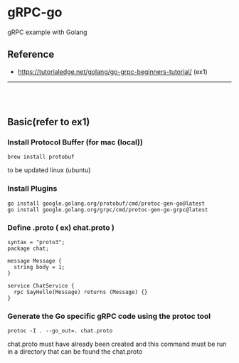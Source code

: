 # gRPC-go
gRPC example with Golang 

## Reference
- https://tutorialedge.net/golang/go-grpc-beginners-tutorial/  (ex1)

---
<br/>
<br/>


## Basic(refer to ex1)


### Install Protocol Buffer (for mac (local))
```
brew install protobuf
```
to be updated linux (ubuntu)


### Install Plugins
``` 
go install google.golang.org/protobuf/cmd/protoc-gen-go@latest
go install google.golang.org/grpc/cmd/protoc-gen-go-grpc@latest
```
### Define .proto ( ex) chat.proto )
```
syntax = "proto3";
package chat;

message Message {
  string body = 1;
}

service ChatService {
  rpc SayHello(Message) returns (Message) {}
}

```


### Generate the Go specific gRPC code using the protoc tool
```
protoc -I . --go_out=. chat.proto
```
chat.proto must have already been created and this command must be run in a directory that can be found the chat.proto
